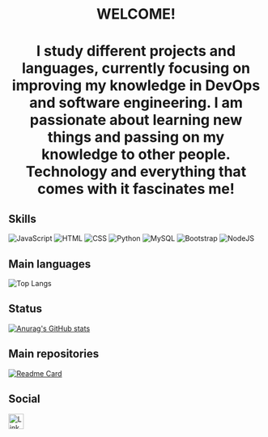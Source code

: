 <h1 align='center'>WELCOME!</h1>
<h1 align='center'>I study different projects and languages, currently focusing on improving my knowledge in DevOps and software engineering. I am passionate about learning new things and passing on my knowledge to other people. Technology and everything that comes with it fascinates me!</h1>

## Skills

![JavaScript](https://img.shields.io/badge/JavaScript-323330?style=for-the-badge&logo=javascript&logoColor=F7DF1E)
![HTML](https://img.shields.io/badge/HTML5-E34F26?style=for-the-badge&logo=html5&logoColor=white)
![CSS](https://img.shields.io/badge/CSS3-1572B6?style=for-the-badge&logo=css3&logoColor=white)
![Python](https://img.shields.io/badge/Python-FFD43B?style=for-the-badge&logo=python&logoColor=blue)
![MySQL](https://img.shields.io/badge/MySQL-005C84?style=for-the-badge&logo=mysql&logoColor=white)
![Bootstrap](https://img.shields.io/badge/Bootstrap-563D7C?style=for-the-badge&logo=bootstrap&logoColor=white)
![NodeJS](https://img.shields.io/badge/Node%20js-339933?style=for-the-badge&logo=nodedotjs&logoColor=white)


## Main languages
![Top Langs](https://github-readme-stats.vercel.app/api/top-langs/?username=MatheusArtur0&langs_count=8&theme=dark)

## Status
[![Anurag's GitHub stats](https://github-readme-stats.vercel.app/api?username=MatheusArtur0&show_icons=true&theme=dark)](https://github.com/anuraghazra/github-readme-stats)

## Main repositories
[![Readme Card](https://github-readme-stats.vercel.app/api/pin/?username=MatheusArtur0&repo=repositorio-teste&theme=dark)](https://github.com/anuraghazra/github-readme-stats)

## Social
[<img src='https://img.shields.io/badge/LinkedIn-0077B5?style=for-the-badge&logo=linkedin&logoColor=white' alt='LinkeDin' height='30'>](https://www.linkedin.com/in/matheus-silva-119712216/)

